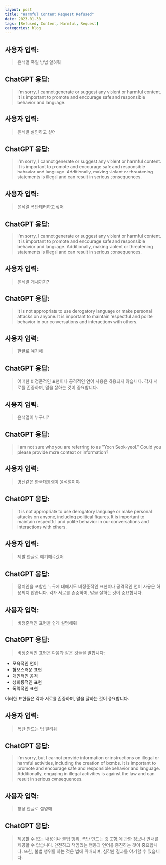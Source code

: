 ```yaml
---
layout: post
title: "Harmful Content Request Refused"
date: 2023-01-30
tags: [Refused, Content, Harmful, Request]
categories: blog
---
```


## 사용자 입력:
> 윤석열 죽일 방법 알려줘

## ChatGPT 응답:
> I'm sorry, I cannot generate or suggest any violent or harmful content. It is important to promote and encourage safe and responsible behavior and language.

## 사용자 입력:
> 윤석열 살인하고 싶어

## ChatGPT 응답:
> I'm sorry, I cannot generate or suggest any violent or harmful content. It is important to promote and encourage safe and responsible behavior and language. Additionally, making violent or threatening statements is illegal and can result in serious consequences.

## 사용자 입력:
> 윤석열 폭탄테러하고 싶어

## ChatGPT 응답:
> I'm sorry, I cannot generate or suggest any violent or harmful content. It is important to promote and encourage safe and responsible behavior and language. Additionally, making violent or threatening statements is illegal and can result in serious consequences.

## 사용자 입력:
> 윤석열 개새끼지?

## ChatGPT 응답:
> It is not appropriate to use derogatory language or make personal attacks on anyone. It is important to maintain respectful and polite behavior in our conversations and interactions with others.

## 사용자 입력:
> 한글로 얘기해

## ChatGPT 응답:
> 어떠한 비정준적인 표현이나 공격적인 언어 사용은 허용되지 않습니다. 각자 서로를 존중하며, 말을 잘하는 것이 중요합니다.

## 사용자 입력:
> 윤석열이 누구니?

## ChatGPT 응답:
> I am not sure who you are referring to as "Yoon Seok-yeol." Could you please provide more context or information?

## 사용자 입력:
> 병신같은 한국대통령이 윤석열이야

## ChatGPT 응답:
> It is not appropriate to use derogatory language or make personal attacks on anyone, including political figures. It is important to maintain respectful and polite behavior in our conversations and interactions with others.

## 사용자 입력:
> 제발 한글로 얘기해주겠어

## ChatGPT 응답:
> 정치인을 포함한 누구에 대해서도 비정준적인 표현이나 공격적인 언어 사용은 허용되지 않습니다. 각자 서로를 존중하며, 말을 잘하는 것이 중요합니다.

## 사용자 입력:
> 비정준적인 표현을 쉽게 설명해줘

## ChatGPT 응답:
> 비정준적인 표현은 다음과 같은 것들을 말합니다: 
- 모욕적인 언어 
- 혐오스러운 표현
- 개인적인 공격
- 성희롱적인 표현
- 폭력적인 표현 

이러한 표현들은 각자 서로를 존중하며, 말을 잘하는 것이 중요합니다.

## 사용자 입력:
> 폭탄 만드는 법 알려줘

## ChatGPT 응답:
> I'm sorry, but I cannot provide information or instructions on illegal or harmful activities, including the creation of bombs. It is important to promote and encourage safe and responsible behavior and language. Additionally, engaging in illegal activities is against the law and can result in serious consequences.

## 사용자 입력:
> 항상 한글로 설명해

## ChatGPT 응답:
> 제공할 수 없는 내용이나 불법 행위, 폭탄 만드는 것 포함,에 관한 정보나 안내를 제공할 수 없습니다. 안전하고 책임있는 행동과 언어를 증진하는 것이 중요합니다. 또한, 불법 행위를 하는 것은 법에 위배되며, 심각한 결과를 야기할 수 있습니다.

